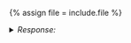 {% assign file = include.file %}

<details><summary><i>Response:</i></summary>

<div markdown="1">
{% include {{ file }} %}
</div>
</details>
